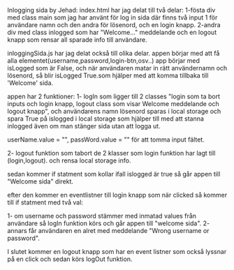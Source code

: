 Inlogging sida by Jehad:
index.html har jag delat till två delar:
1-fösta div med class main som jag har använt för log in sida där finns  två input 1 för användare namn och den andra för lösenord, och en login knapp.
2-andra div med class inlogged  som har "Welcome..." meddelande och en logout knapp som rensar all sparade info till användare.

inloggingSida.js har jag delat också till olika delar.
appen börjar med att få alla elementet(username,password,login-btn,osv..)
app börjar med isLogged som är False, och när användaren matar in rätt användernamn och lösenord, så blir isLogged True.som hjälper med att komma tillbaka till 'Welcome' sida.

appen har 2 funktioner:
1- logIn som ligger till 2 classes "login som ta bort inputs och login knapp, logout class som visar Welcome meddelande och logout knapp", och användarens namn lösenord sparas i local storage och spara True på islogged i local storage
som hjälper till med att stanna inlogged även om man stänger sida utan att logga ut.

 userName.value = "", passWord.value = "" för att tomma input fältet.

 2- logout funktion som tabort de 2 klasser som login funktion har lagt till (login,logout). och rensa local storage info.


 sedan kommer if statment som kollar ifall islogged är true så går appen till "Welcome sida" direkt.

 efter den kommer en eventlistner till login knapp som när clicked så kommer till if statment med två val:

 1- om username och password stämmer med inmatad values från användare så logIn funktion körs och går appen till "welcome sida".
 2- annars får användaren en alret med meddelande "Wrong username or password".

 I slutet kommer en logout knapp som har en event listner som också lyssnar på en click och sedan körs logOut funktion.
